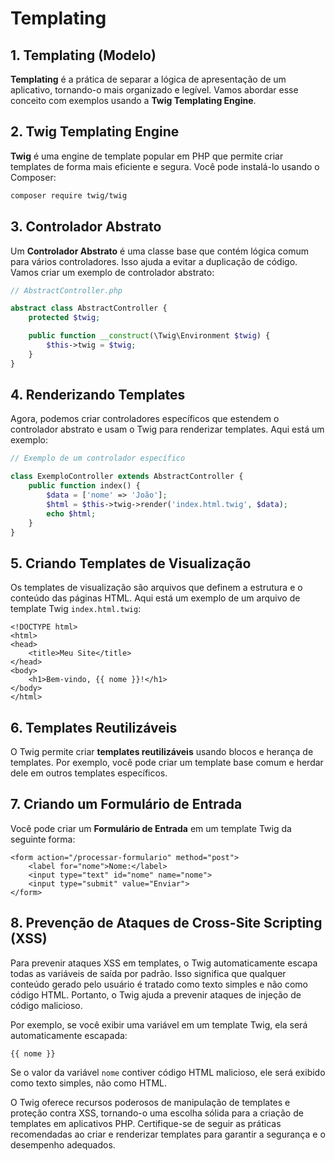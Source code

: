 # Templating

## 1. Templating (Modelo)

**Templating** é a prática de separar a lógica de apresentação de um aplicativo, tornando-o mais organizado e legível. Vamos abordar esse conceito com exemplos usando a **Twig Templating Engine**.

## 2. Twig Templating Engine

**Twig** é uma engine de template popular em PHP que permite criar templates de forma mais eficiente e segura. Você pode instalá-lo usando o Composer:

```bash
composer require twig/twig
```

## 3. Controlador Abstrato

Um **Controlador Abstrato** é uma classe base que contém lógica comum para vários controladores. Isso ajuda a evitar a duplicação de código. Vamos criar um exemplo de controlador abstrato:

```php
// AbstractController.php

abstract class AbstractController {
    protected $twig;

    public function __construct(\Twig\Environment $twig) {
        $this->twig = $twig;
    }
}
```

## 4. Renderizando Templates

Agora, podemos criar controladores específicos que estendem o controlador abstrato e usam o Twig para renderizar templates. Aqui está um exemplo:

```php
// Exemplo de um controlador específico

class ExemploController extends AbstractController {
    public function index() {
        $data = ['nome' => 'João'];
        $html = $this->twig->render('index.html.twig', $data);
        echo $html;
    }
}
```

## 5. Criando Templates de Visualização

Os templates de visualização são arquivos que definem a estrutura e o conteúdo das páginas HTML. Aqui está um exemplo de um arquivo de template Twig `index.html.twig`:

```twig
<!DOCTYPE html>
<html>
<head>
    <title>Meu Site</title>
</head>
<body>
    <h1>Bem-vindo, {{ nome }}!</h1>
</body>
</html>
```

## 6. Templates Reutilizáveis

O Twig permite criar **templates reutilizáveis** usando blocos e herança de templates. Por exemplo, você pode criar um template base comum e herdar dele em outros templates específicos.

## 7. Criando um Formulário de Entrada

Você pode criar um **Formulário de Entrada** em um template Twig da seguinte forma:

```twig
<form action="/processar-formulario" method="post">
    <label for="nome">Nome:</label>
    <input type="text" id="nome" name="nome">
    <input type="submit" value="Enviar">
</form>
```

## 8. Prevenção de Ataques de Cross-Site Scripting (XSS)

Para prevenir ataques XSS em templates, o Twig automaticamente escapa todas as variáveis de saída por padrão. Isso significa que qualquer conteúdo gerado pelo usuário é tratado como texto simples e não como código HTML. Portanto, o Twig ajuda a prevenir ataques de injeção de código malicioso.

Por exemplo, se você exibir uma variável em um template Twig, ela será automaticamente escapada:

```twig
{{ nome }}
```

Se o valor da variável `nome` contiver código HTML malicioso, ele será exibido como texto simples, não como HTML.

O Twig oferece recursos poderosos de manipulação de templates e proteção contra XSS, tornando-o uma escolha sólida para a criação de templates em aplicativos PHP. Certifique-se de seguir as práticas recomendadas ao criar e renderizar templates para garantir a segurança e o desempenho adequados.
